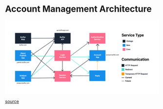 # Account Management Architecture

![Account Management Architecture Diagram](https://github.com/bufferapp/README/raw/master/teams/account-management/AccountManagementArchitectureDiagram.png)

[source](https://www.figma.com/file/Kx80Sial6HI6wGFkOtwZ3XsJ/Account-Management-Architecture-Diagram?node-id=1%3A2)
